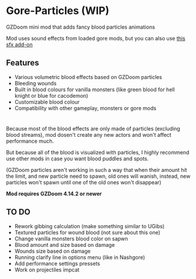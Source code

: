 # Gore-Particles (WIP)
GZDoom mini mod that adds fancy blood particles animations

Mod uses sound effects from loaded gore mods, but you can also use
[this sfx add-on](https://drive.google.com/file/d/1m2uRR5Aw2YcJhw8IR-lAHvpnnfMVo0fB/view?usp=sharing)

## Features

* Various volumetric blood effects based on GZDoom particles
* Bleeding wounds
* Built in blood colours for vanilla monsters (like green blood for hell knight or blue for cacodemon)
* Customizable blood colour
* Compatibility with other gameplay, monsters or gore mods
#

Because most of the blood effects are only made of particles (excluding blood streams), mod dosen't create any new actors and won't affect performance much.

But because all of the blood is visualized with particles, I highly recommend use other mods in case you want blood puddles and spots.

(GZDoom particles aren't working in such a way that when their amount hit the limit, and new particle need to spawn, old ones will wanish, instead, new particles won't spawn until one of the old ones won't disappear)

__Mod requires GZDoom 4.14.2 or newer__

## TO DO

* Rework gibbing calculation (make something similar to UGibs)
* Textured particles for wound blood (not sure about this one)
* Change vanilla monsters blood color on sapwn
* Blood amount and size based on damage
* Wounds size based on damage
* Running clarify line in options menu (like in Nashgore)
* Add performance settings pressets
* Work on projectiles impcat
